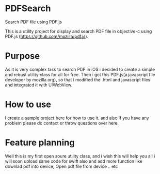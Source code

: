 # PDFSearch
Search PDF file using PDF.js

This is a utility project for display and search PDF file in objective-c using
PDF.js (https://github.com/mozilla/pdf.js).

# Purpose
As it is very complex task to search PDF in iOS i decided to create 
a simple and rebust utility class for all for free. Then i got this
PDF.js(a javascript file developer by mozilla.org), so that i modified
the .html and javascript files and integrated it with UIWebView.

# How to use
I create a sample project here for how to use it. and also if you have
any problem please do contact or throw questions over here.

# Feature planning
Well this is my first open soure utility class, and i wish this will help you all
i will soon upload same code for swift also and add more function like downlad pdf
into device, Open pdf file from device .. etc

